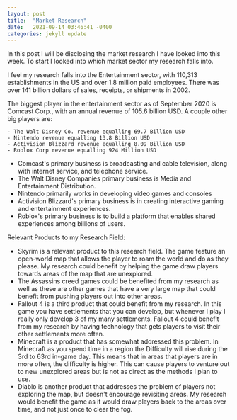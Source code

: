 ```yaml
---
layout: post
title:  "Market Research"
date:   2021-09-14 03:46:41 -0400
categories: jekyll update
---
```

In this post I will be disclosing the market research I have looked into this week. To start I looked into which market sector my research falls into.

I feel my research falls into the Entertainment sector, with 110,313 establishments in the US and over 1.8 million paid employees. There was over 141 billion dollars of sales, receipts, or shipments in 2002.

The biggest player in the entertainment sector as of September 2020 is Comcast Corp., with an annual revenue of 105.6 billion USD. A couple other big players are:
    
    - The Walt Disney Co. revenue equalling 69.7 Billion USD
    - Nintendo revenue equalling 13.8 Billion USD
    - Activision Blizzard revenue equalling 8.09 Billion USD
    - Roblox Corp revenue equalling 924 Million USD

- Comcast's primary business is broadcasting and cable television, along with internet service, and telephone service. 
- The Walt Disney Companies primary business is Media and Entertainment Distribution.
- Nintendo primarily works in developing video games and consoles
- Activision Blizzard's primary business is in creating interactive gaming and entertainment experiences.
- Roblox's primary business is to build a platform that enables shared experiences among billions of users.


Relevant Products to my Research Field:
- Skyrim is a relevant product to this research field. The game feature an open-world map that allows the player to roam the world and do as they please. My research could benefit by helping the game draw players towards areas of the map that are unexplored.
- The Assassins creed games could be benefited from my research as well as these are other games that have a very large map that could benefit from pushing players out into other areas.
- Fallout 4 is a third product that could benefit from my research. In this game you have settlements that you can develop, but whenever I play I really only develop 3 of my many settlements. Fallout 4 could benefit from my research by having technology that gets players to visit their other settlements more often.
- Minecraft is a product that has somewhat addressed this problem. In Minecraft as you spend time in a region the Difficulty will rise during the 3rd to 63rd in-game day. This means that in areas that players are in more often, the difficulty is higher. This can cause players to venture out to new unexplored areas but is not as direct as the methods I plan to use.
- Diablo is another product that addresses the problem of players not exploring the map, but doesn't encourage revisiting areas. My research would benefit the game as it would draw players back to the areas over time, and not just once to clear the fog.
